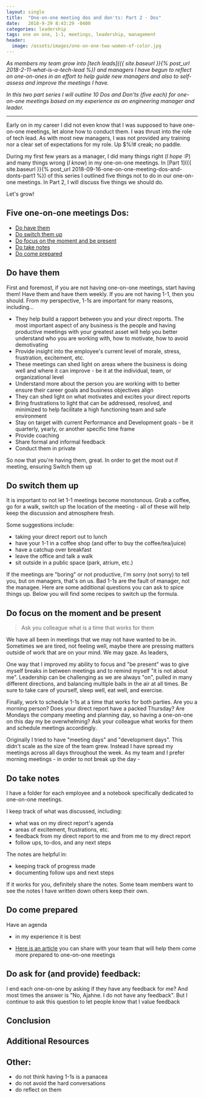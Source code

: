 ```yaml
---
layout: single
title:  "One-on-one meeting dos and don'ts: Part 2 - Dos"
date:   2018-9-29 8:43:29 -0400
categories: leadership
tags: one on one, 1-1, meetings, leadership, management
header:
  image: /assets/images/one-on-one-two-women-of-color.jpg
---
```

*As members my team grow into [tech leads]({{ site.baseurl }}{% post_url 2018-2-11-what-is-a-tech-lead %}) and managers I have begun to reflect on one-on-ones in an effort to help guide new managers and also to self-assess and improve the meetings I have.*

*In this two part series I will outline 10 Dos and Don'ts (five each) for one-on-one meetings based on my experience as an engineering manager and leader.*

---
Early on in my career I did not even know that I was supposed to have one-on-one meetings, let alone how to conduct them.  I was thrust into the role of tech lead. As with most new managers, I was not provided any training nor a clear set of expectations for my role. Up $%!# creak; no paddle.

During my first few years as a manager, I did many things right (_I hope_ :P) and many things wrong (_I know_) in my one-on-one meetings. In [Part 1]({{ site.baseurl }}{% post_url 2018-09-16-one-on-one-meeting-dos-and-donts-part1 %}) of this series I outlined five things not to do in our one-on-one meetings. In Part 2, I will discuss five things we should do.

Let's grow!

## Five one-on-one meetings Dos:
- [Do have them](#do-have-them)
- [Do switch them up](#do-switch-them-up)
- [Do focus on the moment and be present](#do-focus-on-the-moment-and-be-present)
- [Do take notes](#do-take-notes)
- [Do come prepared](#do-come-prepared)

## Do have them
First and foremost, if you are not having one-on-one meetings, start having them! Have them and have them weekly. If you are not having 1-1, then you should. From my perspective, 1-1s are important for many reasons, including...
- They help build a rapport between you and your direct reports.  The most important aspect of any business is the people and having productive meetings with your greatest asset will help you better understand who you are working with, how to motivate, how to avoid demotivating
- Provide insight into the employee's current level of morale, stress, frustration, excitement, etc.
- These meetings can shed light on areas where the business is doing well and where it can improve - be it at the individual, team, or organizational level
- Understand more about the person you are working with to better ensure their career goals and business objectives align
- They can shed light on what motivates and excites your direct reports
- Bring frustrations to light that can be addressed, resolved, and minimized to help facilitate a high functioning team and safe environment
- Stay on target with current Performance and Development goals - be it quarterly, yearly, or another specific time frame
- Provide coaching
- Share formal and informal feedback
- Conduct them in private

So now that you're having them, great. In order to get the most out if meeting, ensuring
Switch them up

## Do switch them up
It is important to not let 1-1 meetings become monotonous.  Grab a coffee, go for a walk, switch up the location of the meeting - all of these will help keep the discussion and atmosphere fresh.  

Some suggestions include:
- taking your direct report out to lunch
- have your 1-1 in a coffee shop (and offer to buy the coffee/tea/juice)
- have a catchup over breakfast
- leave the office and talk a walk
- sit outside in a public space (park, atrium, etc.)

If the meetings are "boring" or not productive, I'm sorry (not sorry) to tell you, but on managers, that's on us.  Bad 1-1s are the fault of manager, not the managee.  Here are some additional questions you can ask to spice things up.  Below you will find some recipes to switch up the formula.

## Do focus on the moment and be present
> Ask you colleague what is a time that works for them

We have all been in meetings that we may not have wanted to be in. Sometimes we are tired, not feeling well, maybe there are pressing matters outside of work that are on your mind. We may gaze.  As leaders,

One way that I improved my ability to focus and "be present" was to give myself breaks in between meetings and to remind myself "it is not about me". Leadership can be challenging as we are always "on", pulled in many different directions, and balancing multiple balls in the air at all times.  Be sure to take care of yourself, sleep well, eat well, and exercise.  

Finally, work to schedule 1-1s at a time that works for both parties. Are you a morning person? Does your direct report have a packed Thursday? Are Mondays the company meeting and planning day, so having a one-on-one on this day my be overwhelming?  Ask your colleague what works for them and schedule meetings accordingly.

Originally I tried to have "meeting days" and "development days". This didn't scale as the size of the team grew. Instead I have spread my meetings across all days throughout the week. As my team and I prefer morning meetings - in order to not break up the day -

## Do take notes
I have a folder for each employee and a notebook specifically dedicated to one-on-one meetings.  

I keep track of what was discussed, including:
- what was on my direct report's agenda
- areas of excitement, frustrations, etc.
- feedback from my direct report to me and from me to my direct report
- follow ups, to-dos, and any next steps

The notes are helpful in:
- keeping track of progress made
- documenting follow ups and next steps

If it works for you, definitely share the notes. Some team members want to see the notes I have written down others keep their own.

## Do come prepared
Have an agenda
- in my experience it is best

- [Here is an article](https://blog.knowyourcompany.com/7-ways-to-prepare-to-have-an-effective-one-on-one-meeting-with-your-manager-3b7e083cb3bb) you can share with your team that will help them come more prepared to one-on-one meetings

## Do ask for (and provide) feedback:
I end each one-on-one by asking if they have any feedback for me? And most times the answer is "No, Ajahne. I do not have any feedback". But I continue to ask this question to let people know that I value feedback

## Conclusion

## Additional Resources

## Other:
- do not think having 1-1s is a panacea
- do not avoid the hard conversations
- do reflect on them
